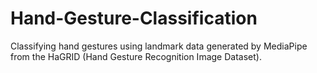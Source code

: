 # Hand-Gesture-Classification
Classifying hand gestures using landmark data generated by MediaPipe from the HaGRID (Hand Gesture Recognition Image Dataset).
